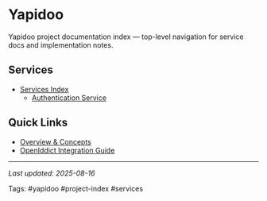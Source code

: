 # Yapidoo

Yapidoo project documentation index — top-level navigation for service docs and implementation notes.

## Services

- [Services Index](services/index.md)
  - [Authentication Service](services/auth/index.md)

## Quick Links

- [Overview & Concepts](services/auth/overview-and-concepts.md)
- [OpenIddict Integration Guide](services/auth/openiddict-integration.md)


---

*Last updated: 2025-08-16*

Tags: #yapidoo #project-index #services
